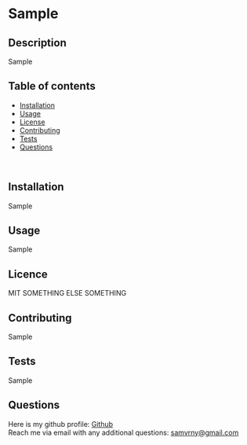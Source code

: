 
  # Sample

  ## Description
  Sample

  ## Table of contents
  * [Installation](#Installation)</br>
  * [Usage](#Usage)</br>
  * [License](#License)</br>
  * [Contributing](#Contributing)</br>
  * [Tests](#Tests)</br>
  * [Questions](#Questions)</br>
  </br>

  ## Installation
  Sample

  ## Usage
  Sample

  ## Licence
  MIT
  SOMETHING ELSE
  SOMETHING

  ## Contributing
  Sample

  ## Tests
  Sample

  ## Questions
  Here is my github profile: [Github](https://github.com/samvrny)</br>
  Reach me via email with any additional questions: [samvrny@gmail.com](mailto:samvrny@gmail.com)

